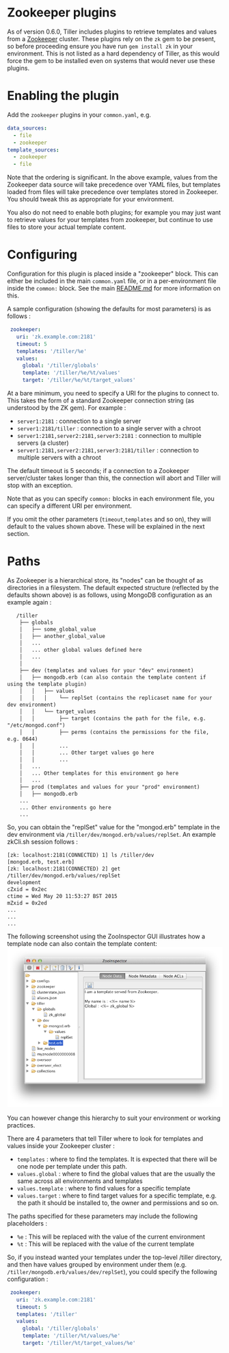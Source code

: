 # Zookeeper plugins

As of version 0.6.0, Tiller includes plugins to retrieve templates and values from a [Zookeeper](http://zookeeper.apache.org/) cluster. These plugins rely on the `zk` gem to be present, so before proceeding ensure you have run `gem install zk` in your environment. This is not listed as a hard dependency of Tiller, as this would force the gem to be installed even on systems that would never use these plugins.
 

# Enabling the plugin
Add the `zookeeper` plugins in your `common.yaml`, e.g.

```yaml 
data_sources:
  - file
  - zookeeper
template_sources:
  - zookeeper
  - file
```

Note that the ordering is significant. In the above example, values from the Zookeeper data source will take precedence over YAML files, but templates loaded from files will take precedence over templates stored in Zookeeper. You should tweak this as appropriate for your environment.

You also do not need to enable both plugins; for example you may just want to retrieve values for your templates from zookeeper, but continue to use files to store your actual template content.

# Configuring
Configuration for this plugin is placed inside a "zookeeper" block. This can either be included in the main `common.yaml` file, or in a per-environment file inside the `common:` block. See the main [README.md](https://github.com/markround/tiller/blob/master/README.md#common-configuration) for more information on this. 

A sample configuration (showing the defaults for most parameters) is as follows :
```yaml
 zookeeper:
   uri: 'zk.example.com:2181'
   timeout: 5
   templates: '/tiller/%e'
   values:
     global: '/tiller/globals'
     template: '/tiller/%e/%t/values'
     target: '/tiller/%e/%t/target_values'
```

At a bare minimum, you need to specify a URI for the plugins to connect to. This takes the form of a standard Zookeeper connection string (as understood by the ZK gem). For example :

* `server1:2181` : connection to a single server
* `server1:2181/tiller` : connection to a single server with a chroot
* `server1:2181,server2:2181,server3:2181` : connection to multiple servers (a cluster)
* `server1:2181,server2:2181,server3:2181/tiller` : connection to multiple servers with a chroot

The default timeout is 5 seconds; if a connection to a Zookeeper server/cluster takes longer than this, the connection will abort and Tiller will stop with an exception.

Note that as you can specify `common:` blocks in each environment file, you can specify a different URI per environment. 

If you omit the other parameters (`timeout`,`templates` and so on), they will default to the values shown above. These will be explained in the next section.

# Paths
As Zookeeper is a hierarchical store, its "nodes" can be thought of as directories in a filesystem. The default expected structure (reflected by the defaults shown above) is as follows, using MongoDB configuration as an example again :

 	   /tiller
 	    ├── globals
	    │   ├── some_global_value
	    │   ├── another_global_value
	    │   ...
	    │   ... other global values defined here
	    │   ...
	    │
	    ├── dev (templates and values for your "dev" environment)
	    │   ├── mongodb.erb (can also contain the template content if using the template plugin)
	    │   │   ├── values
	    │   │   │    └── replSet (contains the replicaset name for your dev environment)
	    │   │   └── target_values
	    │   │        ├── target (contains the path for the file, e.g. "/etc/mongod.conf")
	    │   │        ├── perms (contains the permissions for the file, e.g. 0644)
	    │   │        ...
	    │   │        ... Other target values go here
	    │   │        ... 
	    │   ...
	    │   ... Other templates for this environment go here
	    │   ...
	    ├── prod (templates and values for your "prod" environment)
	    │   ├── mongodb.erb 
	    ...
	    ... Other environments go here
	    ...

So, you can obtain the "replSet" value for the "mongod.erb" template in the dev environment via `/tiller/dev/mongod.erb/values/replSet`. An example zkCli.sh session follows :

```
[zk: localhost:2181(CONNECTED) 1] ls /tiller/dev
[mongod.erb, test.erb]
[zk: localhost:2181(CONNECTED) 2] get /tiller/dev/mongod.erb/values/replSet
development
cZxid = 0x2ec
ctime = Wed May 20 11:53:27 BST 2015
mZxid = 0x2ed
...
...
...
```
The following screenshot using the ZooInspector GUI illustrates how a template node can also contain the template content:
![Zooinspector screenshot](zooinspector.png)

You can however change this hierarchy to suit your environment or working practices.

There are 4 parameters that tell Tiller where to look for templates and values inside your Zookeeper cluster :

* `templates` : where to find the templates. It is expected that there will be one node per template under this path.
* `values.global` : where to find the global values that are the usually the same across all environments and templates
* `values.template` : where to find values for a specific template
* `values.target` : where to find target values for a specific template, e.g. the path it should be installed to, the owner and permissions and so on.

The paths specified for these parameters may include the following placeholders :

* `%e` : This will be replaced with the value of the current environment
* `%t` : This will be replaced with the value of the current template

So, if you instead wanted your templates under the top-level /tiller directory, and then have values grouped by environment under them (e.g. `/tiller/mongodb.erb/values/dev/replSet`), you could specify the following configuration :

```yaml
 zookeeper:
   uri: 'zk.example.com:2181'
   timeout: 5
   templates: '/tiller'
   values:
     global: '/tiller/globals'
     template: '/tiller/%t/values/%e'
     target: '/tiller/%t/target_values/%e'
```





    






